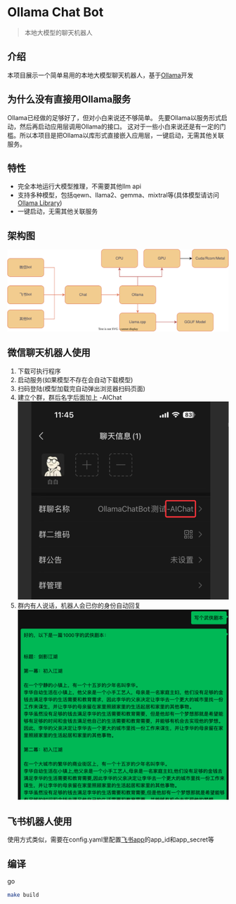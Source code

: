 # Ollama Chat Bot
> 本地大模型的聊天机器人

## 介绍
本项目展示一个简单易用的本地大模型聊天机器人，基于[Ollama](https://github.com/ollama/ollama)开发

## 为什么没有直接用Ollama服务
Ollama已经做的足够好了，但对小白来说还不够简单。 先要Ollama以服务形式启动，然后再启动应用层调用Ollama的接口。
这对于一些小白来说还是有一定的门槛。所以本项目是把Ollama以库形式直接嵌入应用层，一键启动，无需其他关联服务。

## 特性
- 完全本地运行大模型推理，不需要其他llm api
- 支持多种模型，包括qewn、llama2、gemma、mixtral等(具体模型请访问[Ollama Library](https://ollama.com/library))
- 一键启动，无需其他关联服务

## 架构图
![](doc/doc.drawio.svg)


## 微信聊天机器人使用
1. 下载可执行程序
2. 启动服务(如果模型不存在会自动下载模型)
3. 扫码登陆(模型加载完自动弹出浏览器扫码页面)
4. 建立个群，群后名字后面加上 -AIChat
![](doc/group.png)
5. 群内有人说话，机器人会已你的身份自动回复
![](doc/chat.png)

## 飞书机器人使用
使用方式类似，需要在config.yaml里配置[飞书app](https://open.feishu.cn/app)的app_id和app_secret等

## 编译
go
```bash
make build
```